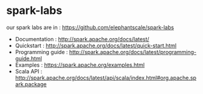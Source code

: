 spark-labs
==========

our spark labs are in : https://github.com/elephantscale/spark-labs

* Documentation : http://spark.apache.org/docs/latest/
* Quickstart : http://spark.apache.org/docs/latest/quick-start.html
* Programming guide : http://spark.apache.org/docs/latest/programming-guide.html
* Examples : https://spark.apache.org/examples.html
* Scala API : http://spark.apache.org/docs/latest/api/scala/index.html#org.apache.spark.package
